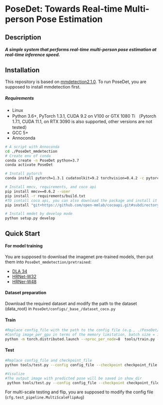# PoseDet: Towards Real-time Multi-person Pose Estimation

## Description

##### A simple system that performs real-time multi-person pose estimation at real-time inference speed.

## Installation

This repository is based on [mmdetection2.1.0](https://mmdetection.readthedocs.io/en/v2.1.0/).  To run PoseDet, you are supposed to install mmdetection  first.

##### Requirements

- Linux
- Python 3.6+, PyTorch 1.3.1, CUDA 9.2 on V100 or GTX 1080 Ti （Pytorch 1.7.1, CUDA 11.1, on RTX 3090 is also supported, other versions are not tested）
- GCC 5+
- Annoconda

```bash
# A script with Annoconda
cd ./PoseDet_mmdetection
# Create env of conda
conda create -n PoseDet python=3.7
conda activate PoseDet

# Install pytorch
conda install pytorch=1.3.1 cudatoolkit=9.2 torchvision=0.4.2 -c pytorch

# Install mmcv, requirements, and coco api
pip install mmcv==0.6.2 --user
pip install -r requirements/build.txt
#TO isntall coco api, you can also download the package and install it localy via python setup.py develop
pip install "git+https://github.com/open-mmlab/cocoapi.git#subdirectory=pycocotools" --user

# Install mmdet by develop mode
python setup.py develop
```

## Quick Start

#### For model training 

You are supposed to download the imagenet pre-trained models, then put them into `PoseDet_mmdetection/pretrained`:

- [DLA 34](http://dl.yf.io/dla/models/imagenet/dla34-ba72cf86.pth)
- [HRNet-W32](https://open-mmlab.s3.ap-northeast-2.amazonaws.com/pretrain/third_party/hrnetv2_w32-dc9eeb4f.pth)
- [HRNer-W48](https://drive.google.com/file/d/1xk3tevawZ-XOK0y5DJi3TUsleM6B6e6p/view?usp=sharing)

#### Dataset preparation

Download the required dataset and modify the path to the dataset (data_root) in `PoseDet/configs/_base_/dataset_coco.py`

#### Train

```bash
#Replace config_file with the path to the config file (e.g., ./PoseDet/config/COCO/PoseDet_DLA34_coco.py)
#Config image_per_gpu in terms of the memory limitation, batch size = image_per_gpu * nproc_per_node. The default batch size 32 is most likely the best.
python -m torch.distributed.launch --nproc_per_node=8  tools/train.py --launcher pytorch --config config_file --image_per_gpu 4
```

#### Test

```bash
#Replace config_file and checkpoint_file
python tools/test.py --config config_file --checkpoint checkpoint_file

#Visulize
#The output image with predicted pose will be saved in show_dir
 python tools/test.py --config config_file --checkpoint checkpoint_file --show-pose --show-dir show_dir
```

For multi-scale testing and flip, you are supposed to modify the config file (`cfg.test_pipeline.MultiScaleFlipAug`)



